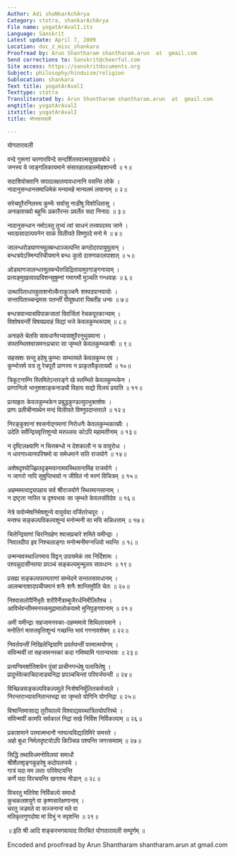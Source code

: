 ```yaml
---
Author: Adi shaNkarAchArya
Category: stotra, shankarAchArya
File name: yogatArAvalI.itx
Language: Sanskrit
Latest update: April 7, 2009
Location: doc_z_misc_shankara
Proofread by: Arun Shantharam shantharam.arun  at  gmail.com
Send corrections to: Sanskrit@cheerful.com
Site access: https://sanskritdocuments.org
Subject: philosophy/hinduism/religion
Sublocation: shankara
Text title: yogatArAvalI
Texttype: stotra
Transliterated by: Arun Shantharam shantharam.arun  at  gmail.com
engtitle: yogatArAvalI
itxtitle: yogatArAvalI
title: योगतारावली

---
```

  
 योगतारावली   
  
वन्दे गुरूणां चरणारविन्दे सन्दर्शितस्वात्मसुखावबोधे ।  
जनस्य ये जाङ्गलिकायमाने संसारहालाहलमोहशान्त्यै ॥ १॥  
  
सदाशिवोक्तानि सपादलक्षलयावधानानि वसन्ति लोके ।  
नादानुसन्धानसमाधिमेकं मन्यामहे मान्यतमं लयानाम् ॥ २॥  
  
सरेचपूरैरनिलस्य कुम्भैः सर्वासु नाडीषु विशोधितासु ।  
अनाहताख्यो बहुभिः प्रकारैरन्तः प्रवर्तेत सदा निनादः ॥ ३॥  
  
नादानुसन्धान नमोऽस्तु तुभ्यं त्वां साधनं तत्त्वपदस्य जाने ।  
भवत्प्रसादात्पवनेन साकं विलीयते विष्णुपदे मनो मे ॥ ४॥  
  
जालन्धरोड्याणनमूलबन्धाञ्जल्पन्ति कण्ठोदरपायुमूलान् ।  
बन्धत्रयेऽस्मिन्परिचीयमाने बन्धः कुतो दारुणकालपाशात् ॥ ५॥  
  
ओड्याणजालन्धरमूलबन्धैरुन्निद्रितायामुरगाङ्गनायाम् ।  
प्रत्यङ्मुखत्वात्प्रविशन्सुषुम्नां गमागमौ मुञ्चति गन्धवाहः ॥ ६॥  
  
उत्थापिताधारहुताशनोल्कैराकुञ्चनैः शश्वदपानवायोः ।  
सन्तापिताच्चन्द्रमसः पतन्तीं पीयूषधारां पिबतीह धन्यः ॥ ७॥  
  
बन्धत्रयाभ्यासविपाकजातां विवर्जितां रेचकपूरकाभ्याम् ।  
विशोषयन्तीं विषयप्रवाहं विद्यां भजे केवलकुम्भरूपाम् ॥ ८॥  
  
अनाहते चेतसि सावधानैरभ्यासशूरैरनुभूयमाना ।  
संस्तम्भितश्वासमनःप्रचारा सा जृम्भते केवलकुम्भकश्रीः ॥ ९॥  
  
सहस्रशः सन्तु हठेषु कुम्भाः सम्भाव्यते केवलकुम्भ एव ।  
कुम्भोत्तमे यत्र तु रेचपूरौ प्राणस्य न प्राकृतवैकृताख्यौ ॥ १०॥  
  
त्रिकूटनाम्नि स्तिमितेऽन्तरङ्गे खे स्तम्भिते केवलकुम्भकेन ।  
प्राणानिलो भानुशशाङ्कनाड्यौ विहाय सद्यो विलयं प्रयाति  ॥ ११॥  
  
प्रत्याहृतः केवलकुम्भकेन प्रबुद्धकुण्डल्युपभुक्तशेषः ।  
प्राणः प्रतीचीनपथेन मन्दं विलीयते विष्णुपदान्तराले ॥ १२॥  
  
निरङ्कुशानां श्वसनोद्गमानां निरोधनैः केवलकुम्भकाख्यैः ।  
उदेति सर्वेन्द्रियवृत्तिशून्यो मरुल्लयः कोऽपि महामतीनाम् ॥ १३॥  
  
न दृष्टिलक्ष्याणि न चित्तबन्धो न देशकालौ न च वायुरोधः ।  
न धारणाध्यानपरिश्रमो वा समेधमाने सति राजयोगे ॥ १४॥  
  
अशेषदृश्योज्झितदृङ्मयानामवस्थितानामिह राजयोगे ।  
न जागरो नापि सुषुप्तिभावो न जीवितं नो मरणं विचित्रम् ॥ १५॥  
  
अहम्ममत्वाद्व्यपहाय सर्व श्रीराजयोगे स्थिरमानसानाम् ।  
न द्रष्टृता नास्ति च दृश्यभावः सा जृम्भते केवलसंविदेव ॥ १६॥  
  
नेत्रे ययोन्मेषनिमेषशून्ये वायुर्यया वर्जितरेचपूरः ।  
मनश्च सङ्कल्पविकल्पशून्यं मनोन्मनी सा मयि सन्निधत्ताम् ॥ १७॥  
  
चित्तेन्द्रियाणां चिरनिग्रहेण श्वासप्रचारे शमिते यमीन्द्राः ।  
निवातदीपा इव निश्चलाङ्गाः मनोन्मनीमग्नधियो भवन्ति ॥ १८॥  
  
उन्मन्यवस्थाधिगमाय विद्वन् उपायमेकं तव निर्दिशामः ।  
पश्यन्नुदासीनतया प्रपञ्चं सङ्कल्पमुन्मूलय सावधानः ॥ १९॥  
  
प्रसह्य सङ्कल्पपरम्पराणां सम्भेदने सन्ततसावधानम् ।  
आलम्बनाशादपचीयमानं शनैः शनैः शान्तिमुपैति चेतः ॥ २०॥  
  
निश्वासलोपैर्निभृतैः शरीरैर्नेत्राम्बुजैरर्धनिमीलितैश्च ।  
आविर्भवन्तीममनस्कमुद्रामालोकयामो मुनिपुङ्गवानाम् ॥ २१॥  
  
अमी यमीन्द्राः सहजामनस्का-दहम्ममत्वे शिथिलायमाने ।  
मनोतिगं मारुतवृत्तिशून्यं गच्छन्ति भावं गगनावशेषम् ॥ २२॥  
  
निवर्तयन्तीं निखिलेन्द्रियाणि प्रवर्तयन्तीं परमात्मयोगम् ।  
संविन्मयीं तां सहजामनस्कां कदा गमिष्यामि गतान्यभावः ॥ २३॥  
  
प्रत्यग्विमर्शातिशयेन पुंसां प्राचीनगन्धेषु पलायितेषु ।  
प्रादुर्भवेत्काचिदजाड्यनिद्रा प्रपञ्चचिन्तां परिवर्जयन्ती ॥ २४॥  
  
विच्छिन्नसङ्कल्पविकल्पमूले निःशेषनिर्मूलितकर्मजाले ।  
निरन्तराभ्यासनितान्तभद्रा सा जृम्भते योगिनि योगनिद्रा ॥ २५॥  
  
विश्रान्तिमासाद्य तुरीयतल्पे विश्वाद्यवस्थात्रितयोपरिस्थे ।  
संविन्मयीं कामपि सर्वकालं निद्रां सखे निर्विश निर्विकल्पाम् ॥ २६॥  
  
प्रकाशमाने परमात्मभानौ नश्यत्यविद्यातिमिरे समस्ते ।  
अहो बुधा निर्मलदृष्टयोऽपि किञ्चिन्न पश्यन्ति जगत्समग्रम् ॥ २७॥  
  
सिद्धिं तथाविधमनोविलयां समाधौ  
     श्रीशैलशृङ्गकुहरेषु कदोपलप्स्ये ।  
गात्रं यदा मम लताः परिवेष्टयन्ति  
     कर्णे यदा विरचयन्ति खगाश्च नीडान् ॥ २८॥  
  
विचरतु मतिरेषा निर्विकल्पे समाधौ  
     कुचकलशयुगे वा कृष्णसारेक्षणानाम् ।  
चरतु जडमते वा सज्जनानां मते वा  
     मतिकृतगुणदोषा मां विभुं न स्पृशन्ति ॥ २९॥  
  
॥ इति श्री आदि शङ्करभगवत्पाद विरचितं योगतारावली सम्पूर्णम् ॥  
  
  
Encoded and proofread by Arun Shantharam shantharam.arun at gmail.com  
  
